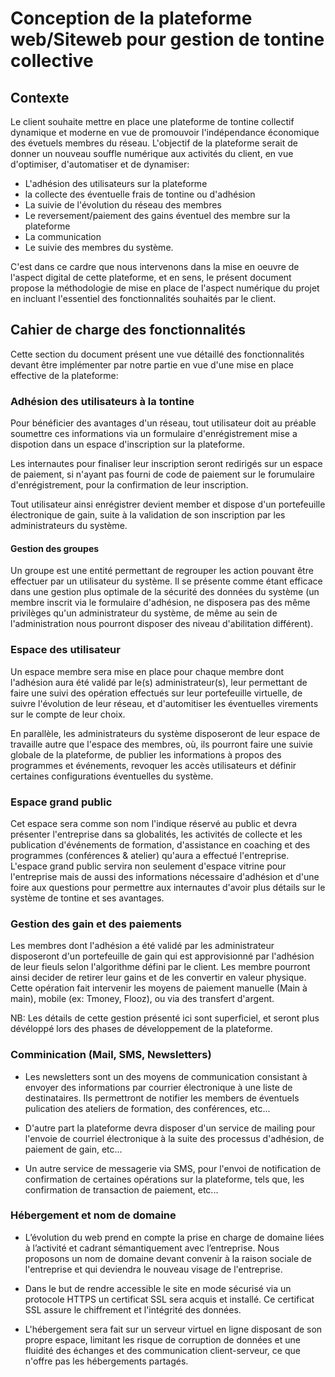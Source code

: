 # Conception de la plateforme web/Siteweb pour gestion de tontine collective

## Contexte

Le client souhaite mettre en place une plateforme de tontine collectif dynamique et moderne en vue de promouvoir l'indépendance économique des évetuels membres du réseau.
L'objectif de la plateforme serait de donner un nouveau souffle numérique aux activités du client, en vue d'optimiser, d'automatiser et de dynamiser:

- L'adhésion des utilisateurs sur la plateforme
- la collecte des éventuelle frais de tontine ou d'adhésion
- La suivie de l'évolution du réseau des membres
- Le reversement/paiement des gains éventuel des membre sur la plateforme
- La communication
- Le suivie des membres du système.

C'est dans ce cardre que nous intervenons dans la mise en oeuvre de l'aspect digital de cette plateforme, et en sens, le présent document propose la méthodologie de mise en place de l'aspect numérique du projet en incluant l'essentiel des fonctionnalités souhaités par le client.

## Cahier de charge des fonctionnalités

Cette section du document présent une vue détaillé des fonctionnalités devant être implémenter par notre partie en vue d'une mise en place effective de la plateforme:

### Adhésion des utilisateurs à la tontine

Pour bénéficier des avantages d'un réseau, tout utilisateur doit au préable soumettre ces informations via un formulaire d'enrégistrement mise a dispotion dans  un espace d'inscription sur la plateforme.

Les internautes pour finaliser leur inscription seront redirigés sur un espace de paiement, si n'ayant pas fourni de code de paiement sur le forumulaire d'enrégistrement, pour la confirmation de leur inscription.

Tout utilisateur ainsi enrégistrer devient member et dispose d'un portefeuille électronique de gain, suite à la validation de son inscription par les administrateurs du système.

#### Gestion des groupes

Un groupe est une entité permettant de regrouper les action pouvant être effectuer par un utilisateur du système. Il se présente comme étant efficace dans une gestion plus optimale de la sécurité des données du système (un membre inscrit via le formulaire d'adhésion, ne disposera pas des même privilèges qu'un administrateur du système, de même au sein de l'administration nous pourront disposer des niveau d'abilitation différent).

### Espace des utilisateur

Un espace membre sera mise en place pour chaque membre dont l'adhésion aura été validé par le(s) administrateur(s), leur permettant de faire une suivi des opération effectués sur leur portefeuille virtuelle, de suivre l'évolution de leur réseau, et d'automitiser les éventuelles virements sur le compte de leur choix.

En parallèle, les administrateurs du système disposeront de leur espace de travaille autre que l'espace des membres, où, ils pourront faire une suivie globale de la plateforme, de publier les informations à propos des programmes et événements, revoquer les accès utilisateurs et définir certaines configurations éventuelles du système.

### Espace grand public

Cet espace sera comme son nom l'indique réservé au public et devra présenter l'entreprise dans sa globalités, les activités de collecte et les publication d'événements de formation, d'assistance en coaching et des programmes (conférences & atelier) qu'aura a effectué l'entreprise.
L'espace grand public servira non seulement d'espace vitrine pour l'entreprise mais de aussi des informations nécessaire d'adhésion et d'une foire aux questions pour permettre aux internautes d'avoir plus détails sur le système de tontine et ses avantages.

### Gestion des gain et des paiements

Les membres dont l'adhésion a été validé par les administrateur disposeront d'un portefeuille de gain qui est approvisionné par l'adhésion de leur fieuls selon l'algorithme défini par le client.
Les membre pourront ainsi decider de retirer leur gains et de les convertir en valeur physique. Cette opération fait intervenir les moyens de paiement manuelle (Main à main), mobile (ex: Tmoney, Flooz), ou via des transfert d'argent.

NB: Les détails de cette gestion présenté ici sont superficiel, et seront plus dévéloppé lors des phases de développement de la plateforme.

### Comminication (Mail, SMS, Newsletters)

- Les newsletters sont un  des moyens de communication consistant à envoyer des informations par courrier électronique à une liste de destinataires. Ils permettront de notifier les members de éventuels pulication des ateliers de formation, des conférences, etc...

- D'autre part la plateforme devra disposer d'un service de mailing pour l'envoie de courriel électronique à la suite des processus d'adhésion, de paiement de gain, etc...

- Un autre service de messagerie via SMS, pour l'envoi de notification de confirmation de certaines opérations sur la plateforme, tels que, les confirmation de transaction de paiement, etc...

### Hébergement et nom de domaine

- L’évolution du web prend en compte la prise en charge de domaine liées à l’activité et cadrant sémantiquement avec l’entreprise. Nous proposons un nom de domaine devant convenir à la raison sociale de l'entreprise et qui deviendra le nouveau visage de l'entreprise.

- Dans le but de rendre accessible le site en mode sécurisé via un protocole HTTPS un certificat SSL sera acquis et installé. Ce certificat SSL assure le chiffrement et l'intégrité des données.

- L'hébergement sera fait sur un serveur virtuel en ligne disposant de son propre espace, limitant les risque de corruption de données et une fluidité des échanges et des communication client-serveur, ce que n'offre pas les hébergements partagés.
